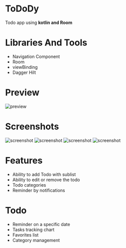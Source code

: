 # ToDoDy
Todo app using **kotlin and Room**

# Libraries And Tools

- Navigation Component
- Room
- viewBinding
- Dagger Hilt

# Preview

![preview](screenshots/preview.gif?raw=true "")

# Screenshots

![screenshot](screenshots/screenshot_1.png?raw=true)
![screenshot](screenshots/screenshot_2.png?raw=true)
![screenshot](screenshots/screenshot_3.png?raw=true)
![screenshot](screenshots/screenshot_4.png?raw=true)

# Features

- Ability to add Todo with sublist
- Ability to edit or remove the todo
- Todo categories
- Reminder by notifications

# Todo

- Reminder on a specific date
- Tasks tracking chart
- Favorites list
- Category management
